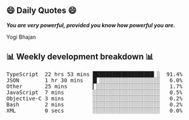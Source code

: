 ## 😄 Daily Quotes 😄

_**You are very powerful, provided you know how powerful you are.**_

Yogi Bhajan



## 📊 Weekly development breakdown 📊

<pre>TypeScript  22 hrs 53 mins ███████████████████▏░  91.4%
JSON        1 hr 30 mins   █▎░░░░░░░░░░░░░░░░░░░   6.0%
Other       25 mins        ▎░░░░░░░░░░░░░░░░░░░░   1.7%
JavaScript  7 mins         ░░░░░░░░░░░░░░░░░░░░░   0.5%
Objective-C 3 mins         ░░░░░░░░░░░░░░░░░░░░░   0.2%
Bash        2 mins         ░░░░░░░░░░░░░░░░░░░░░   0.2%
XML         0 secs         ░░░░░░░░░░░░░░░░░░░░░   0.0%</pre>